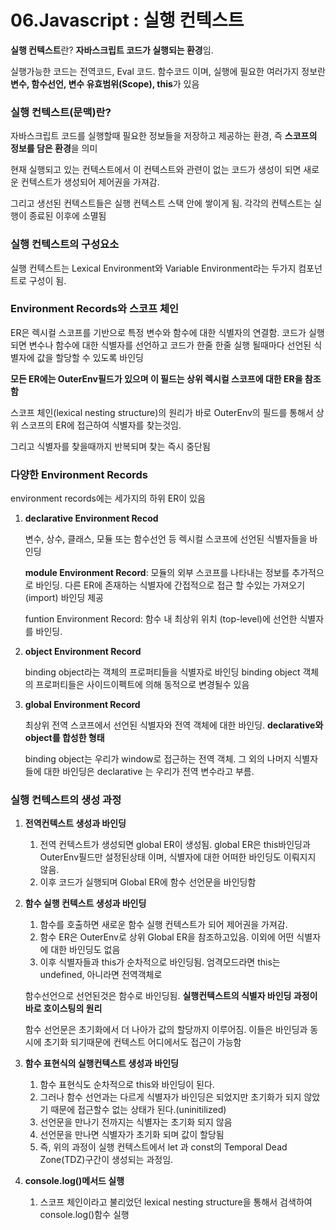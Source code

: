# 06.Javascript : 실행 컨텍스트

**실행 컨텍스트**란? **자바스크립트 코드가 실행되는 환경**임.

실행가능한 코드는 전역코드, Eval 코드. 함수코드 이며, 실행에 필요한 여러가지 정보란 **변수, 함수선언, 변수 유효범위(Scope), this**가 있음 

### 실행 컨텍스트(문맥)란?

자바스크립트 코드를 실행할때 필요한 정보들을 저장하고 제공하는 환경, 즉 **스코프의 정보를 담은 환경**을 의미 

현재 실행되고 있는 컨텍스트에서 이 컨텍스트와 관련이 없는 코드가 생성이 되면 새로운 컨텍스트가 생성되어 제어권을 가져감. 

그리고 생선된 컨텍스트들은 실행 컨텍스트 스택 안에 쌓이게 됨. 각각의 컨텍스트는 실행이 종료된 이후에 소멸됨

### 실행 컨텍스트의 구성요소

실행 컨텍스트는 Lexical Environment와 Variable Environment라는 두가지 컴포넌트로 구성이 됨.

### Environment Records와 스코프 체인

ER은 렉시컬 스코프를 기반으로 특정 변수와 함수에 대한 식별자의 연결함. 코드가 실행되면 변수나 함수에 대한 식별자를 선언하고 코드가 한줄 한줄 실행 될때마다 선언된 식별자에 값을 할당할 수 있도록 바인딩

**모든 ER에는 OuterEnv필드가 있으며 이 필드는 상위 렉시컬 스코프에 대한 ER을 참조함** 

스코프 체인(lexical nesting structure)의 원리가 바로 OuterEnv의 필드를 통해서 상위 스코프의 ER에 접근하여 식별자를 찾는것임. 

그리고 식별자를 찾을때까지 반복되며 찾는 즉시 중단됨 

### 다양한 Environment Records

environment records에는 세가지의 하위 ER이 있음 

1. **declarative Environment Recod**
    
    변수, 상수, 클래스, 모듈 또는 함수선언 등 렉시컬 스코프에 선언된 식별자들을 바인딩
    
    **module Environment Record**: 모듈의 외부 스코프를 나타내는 정보를 추가적으로 바인딩. 다른 ER에 존재하는 식별자에 간접적으로 접근 할 수있는 가져오기(import) 바인딩 제공
    
    funtion Environment Record: 함수 내 최상위 위치 (top-level)에 선언한 식별자를 바인딩. 
    
2. **object Environment Record** 
    
    binding object라는 객체의 프로퍼티들을 식별자로 바인딩 binding object 객체의 프로퍼티들은 사이드이펙트에 의해 동적으로 변경될수 있음 
    

1. **global Environment Record**
    
    최상위 전역 스코프에서 선언된 식별자와 전역 객체에 대한 바인딩. **declarative와 object를 합성한 형태** 
    
    binding object는 우리가 window로 접근하는 전역 객체. 그 외의 나머지 식별자들에 대한 바인딩은 declarative 는 우리가 전역 변수라고 부름. 
    

### 실행 컨텍스트의 생성 과정

1. **전역컨텍스트 생성과 바인딩** 
    1. 전역 컨텍스트가 생성되면 global ER이 생성됨. global ER은 this바인딩과 OuterEnv필드만 설정된상태 이며, 식별자에 대한 어떠한 바인딩도 이뤄지지 않음.
    2. 이후 코드가 실행되며 Global ER에 함수 선언문을 바인딩함 
2. **함수 실행 컨텍스트 생성과 바인딩** 
    1. 함수를 호출하면 새로운 함수 실행 컨텍스트가 되어 제어권을 가져감. 
    2. 함수 ER은 OuterEnv로 상위 Global ER을 참조하고있음. 이외에 어떤 식별자에 대한 바인딩도 없음 
    3. 이후 식별자들과 this가 순차적으로 바인딩됨. 엄격모드라면 this는 undefined, 아니라면 전역객체로
    
    함수선언으로 선언된것은 함수로 바인딩됨. **실행컨텍스트의 식별자 바인딩 과정이 바로 호이스팅의 원리** 
    
    함수 선언문은 초기화에서 더 나아가 값의 할당까지 이루어짐. 이들은 바인딩과 동시에 초기화 되기때문에 컨텍스트 어디에서도 접근이 가능함 
    
3. **함수 표현식의 실행컨텍스트 생성과 바인딩**
    1. 함수 표현식도 순차적으로 this와 바인딩이 된다. 
    2. 그러나 함수 선언과는 다르게 식별자가 바인딩은 되었지만 초기화가 되지 않았기 때문에 접근할수 없는 상태가 된다.(uninitilized)
    3. 선언문을 만나기 전까지는 식별자는 초기화 되지 않음 
    4. 선언문을 만나면 식별자가 초기화 되며 값이 할당됨 
    5. 즉, 위의 과정이 실행 컨텍스트에서 let 과 const의 Temporal Dead Zone(TDZ)구간이 생성되는 과정임.
4. **console.log()메서드 실행** 
    1. 스코프 체인이라고 불리었던 lexical nesting structure을 통해서 검색하여 console.log()함수 실행